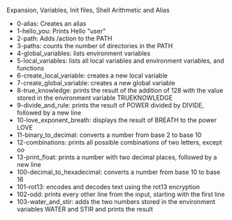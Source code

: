 Expansion, Variables, Init files, Shell Arithmetic and Alias
 - 0-alias: Creates an alias
 - 1-hello_you: Prints Hello "user"
 - 2-path: Adds /action to the PATH
 - 3-paths: counts the number of directories in the PATH
 - 4-global_variables: lists environment variables
 - 5-local_variables: lists all local variables and environment variables, and functions
 - 6-create_local_variable: creates a new local variable
 - 7-create_global_variable: creates a new global variable
 - 8-true_knowledge: prints the result of the addition of 128 with the value stored in the environment variable TRUEKNOWLEDGE
 - 9-divide_and_rule: prints the result of POWER divided by DIVIDE, followed by a new line
 - 10-love_exponent_breath: displays the result of BREATH to the power LOVE
 - 11-binary_to_decimal: converts a number from base 2 to base 10
 - 12-combinations: prints all possible combinations of two letters, except oo
 - 13-print_float: prints a number with two decimal places, followed by a new line
 - 100-decimal_to_hexadecimal: converts a number from base 10 to base 16
 - 101-rot13: encodes and decodes text using the rot13 encryption
 - 102-odd: prints every other line from the input, starting with the first line
 - 103-water_and_stir: adds the two numbers stored in the environment variables WATER and STIR and prints the result

